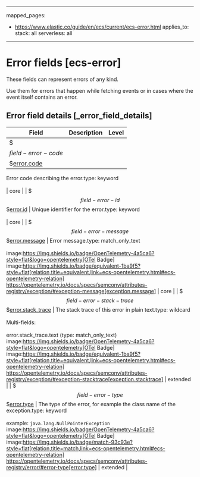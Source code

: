 <!-- This file is automatically generated. Don't edit it manually! -->
---
mapped_pages:
  - https://www.elastic.co/guide/en/ecs/current/ecs-error.html
applies_to:
  stack: all
  serverless: all
---

# Error fields [ecs-error]

These fields can represent errors of any kind.

Use them for errors that happen while fetching events or in cases where the event itself contains an error.

## Error field details [_error_field_details]

| Field | Description | Level |
| --- | --- | --- |
| $$$field-error-code$$$[error.code](#field-error-code) |
Error code describing the error.type: keyword<br><br>
 | core |
| $$$field-error-id$$$[error.id](#field-error-id) |
Unique identifier for the error.type: keyword<br><br>
 | core |
| $$$field-error-message$$$[error.message](#field-error-message) |
Error message.type: match_only_text<br><br>
image:https://img.shields.io/badge/OpenTelemetry-4a5ca6?style=flat&logo=opentelemetry[OTel Badge] image:https://img.shields.io/badge/equivalent-1ba9f5?style=flat[relation,title=equivalent,link=ecs-opentelemetry.html#ecs-opentelemetry-relation] https://opentelemetry.io/docs/specs/semconv/attributes-registry/exception/#exception-message[exception.message] | core |
| $$$field-error-stack-trace$$$[error.stack_trace](#field-error-stack-trace) |
The stack trace of this error in plain text.type: wildcard<br><br>
Multi-fields:<br><br>
error.stack_trace.text (type: match_only_text)<br>
image:https://img.shields.io/badge/OpenTelemetry-4a5ca6?style=flat&logo=opentelemetry[OTel Badge] image:https://img.shields.io/badge/equivalent-1ba9f5?style=flat[relation,title=equivalent,link=ecs-opentelemetry.html#ecs-opentelemetry-relation] https://opentelemetry.io/docs/specs/semconv/attributes-registry/exception/#exception-stacktrace[exception.stacktrace] | extended |
| $$$field-error-type$$$[error.type](#field-error-type) |
The type of the error, for example the class name of the exception.type: keyword<br><br>
example: `java.lang.NullPointerException`<br>image:https://img.shields.io/badge/OpenTelemetry-4a5ca6?style=flat&logo=opentelemetry[OTel Badge] image:https://img.shields.io/badge/match-93c93e?style=flat[relation,title=match,link=ecs-opentelemetry.html#ecs-opentelemetry-relation] https://opentelemetry.io/docs/specs/semconv/attributes-registry/error/#error-type[error.type] | extended |



